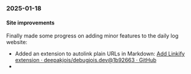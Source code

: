 ### 2025-01-18
#### Site improvements
Finally made some progress on adding minor features to the daily log website:

- Added an extension to autolink plain URLs in Markdown: [Add Linkify extension · deepakjois/debugjois.dev@1b92663 · GitHub](https://github.com/deepakjois/debugjois.dev/commit/1b926637d6472c22aa47d4dca406c2a8f396521a)
- 

